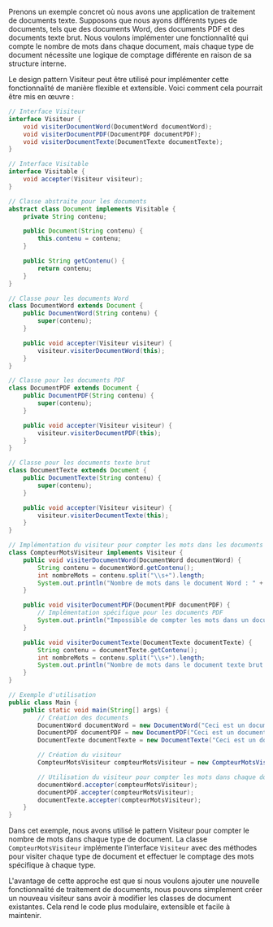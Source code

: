 Prenons un exemple concret où nous avons une application de traitement de documents texte. Supposons que nous ayons différents types de documents, tels que des documents Word, des documents PDF et des documents texte brut. Nous voulons implémenter une fonctionnalité qui compte le nombre de mots dans chaque document, mais chaque type de document nécessite une logique de comptage différente en raison de sa structure interne.

Le design pattern Visiteur peut être utilisé pour implémenter cette fonctionnalité de manière flexible et extensible. Voici comment cela pourrait être mis en œuvre :

```java
// Interface Visiteur
interface Visiteur {
    void visiterDocumentWord(DocumentWord documentWord);
    void visiterDocumentPDF(DocumentPDF documentPDF);
    void visiterDocumentTexte(DocumentTexte documentTexte);
}

// Interface Visitable
interface Visitable {
    void accepter(Visiteur visiteur);
}

// Classe abstraite pour les documents
abstract class Document implements Visitable {
    private String contenu;

    public Document(String contenu) {
        this.contenu = contenu;
    }

    public String getContenu() {
        return contenu;
    }
}

// Classe pour les documents Word
class DocumentWord extends Document {
    public DocumentWord(String contenu) {
        super(contenu);
    }

    public void accepter(Visiteur visiteur) {
        visiteur.visiterDocumentWord(this);
    }
}

// Classe pour les documents PDF
class DocumentPDF extends Document {
    public DocumentPDF(String contenu) {
        super(contenu);
    }

    public void accepter(Visiteur visiteur) {
        visiteur.visiterDocumentPDF(this);
    }
}

// Classe pour les documents texte brut
class DocumentTexte extends Document {
    public DocumentTexte(String contenu) {
        super(contenu);
    }

    public void accepter(Visiteur visiteur) {
        visiteur.visiterDocumentTexte(this);
    }
}

// Implémentation du visiteur pour compter les mots dans les documents
class CompteurMotsVisiteur implements Visiteur {
    public void visiterDocumentWord(DocumentWord documentWord) {
        String contenu = documentWord.getContenu();
        int nombreMots = contenu.split("\\s+").length;
        System.out.println("Nombre de mots dans le document Word : " + nombreMots);
    }

    public void visiterDocumentPDF(DocumentPDF documentPDF) {
        // Implémentation spécifique pour les documents PDF
        System.out.println("Impossible de compter les mots dans un document PDF.");
    }

    public void visiterDocumentTexte(DocumentTexte documentTexte) {
        String contenu = documentTexte.getContenu();
        int nombreMots = contenu.split("\\s+").length;
        System.out.println("Nombre de mots dans le document texte brut : " + nombreMots);
    }
}

// Exemple d'utilisation
public class Main {
    public static void main(String[] args) {
        // Création des documents
        DocumentWord documentWord = new DocumentWord("Ceci est un document Word.");
        DocumentPDF documentPDF = new DocumentPDF("Ceci est un document PDF.");
        DocumentTexte documentTexte = new DocumentTexte("Ceci est un document texte brut.");

        // Création du visiteur
        CompteurMotsVisiteur compteurMotsVisiteur = new CompteurMotsVisiteur();

        // Utilisation du visiteur pour compter les mots dans chaque document
        documentWord.accepter(compteurMotsVisiteur);
        documentPDF.accepter(compteurMotsVisiteur);
        documentTexte.accepter(compteurMotsVisiteur);
    }
}
```

Dans cet exemple, nous avons utilisé le pattern Visiteur pour compter le nombre de mots dans chaque type de document. La classe `CompteurMotsVisiteur` implémente l'interface `Visiteur` avec des méthodes pour visiter chaque type de document et effectuer le comptage des mots spécifique à chaque type.

L'avantage de cette approche est que si nous voulons ajouter une nouvelle fonctionnalité de traitement de documents, nous pouvons simplement créer un nouveau visiteur sans avoir à modifier les classes de document existantes. Cela rend le code plus modulaire, extensible et facile à maintenir.
